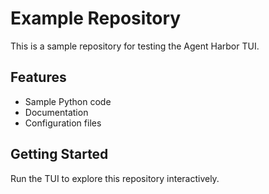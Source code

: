 # Example Repository

This is a sample repository for testing the Agent Harbor TUI.

## Features

- Sample Python code
- Documentation
- Configuration files

## Getting Started

Run the TUI to explore this repository interactively.
